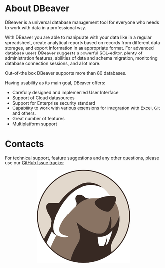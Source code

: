 # About DBeaver

DBeaver is a universal database management tool for everyone who needs to work with data in a professional way. 

With DBeaver you are able to manipulate with your data like in a regular spreadsheet, create analytical reports based on records from different data storages, and export information in an appropriate format. For advanced database users DBeaver suggests a powerful SQL-editor, plenty of administration features, abilities of data and schema migration, monitoring database connection sessions, and a lot more.

Out-of-the box DBeaver supports more than 80 databases.

Having usability as its main goal, DBeaver offers:

- Carefully designed and implemented User Interface
- Support of Cloud datasources
- Support for Enterprise security standard
- Capability to work with various extensions for integration with Excel, Git and others.
- Great number of features 
- Multiplatform support

# Contacts

For technical support, feature suggestions and any other questions, please use our <a href="https://github.com/dbeaver/dbeaver/issues">GitHub Issue tracker</a>

<div align="center"><img src="images/dbeaver-head.png" width="300"/></div>

